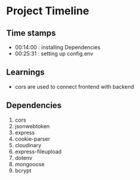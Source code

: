 # Project Timeline

## Time stamps
* 00:14:00 : installing Dependencies
* 00:25:31 : setting up config.env


## Learnings
* cors are used to connect frontend with backend


## Dependencies
1. cors 
2. jsonwebtoken
3. express
4. cookie-parser
5. cloudinary
6. express-fileupload 
7. dotenv
8. mongooose
9. bcrypt


